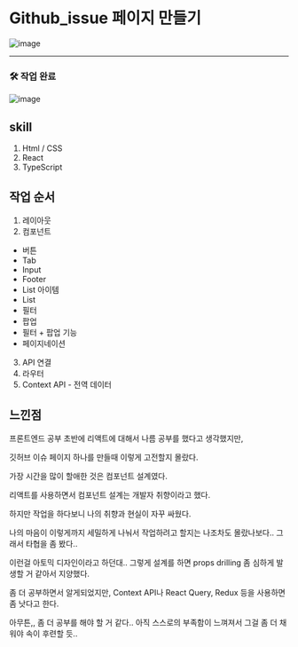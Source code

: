 # Github_issue 페이지 만들기

![image](https://user-images.githubusercontent.com/105787985/217983100-0185c87b-4b68-4daf-8f71-b60dcbdd62e4.png)

---
### 🛠 작업 완료

![image](https://user-images.githubusercontent.com/105787985/217983230-153439a2-1bf0-44cb-89fe-da3d56d0d77a.png)

## skill

1. Html / CSS
2. React
3. TypeScript

## 작업 순서

1. 레이아웃
2. 컴포넌트

- 버튼
- Tab
- Input
- Footer
- List 아이템
- List
- 필터
- 팝업
- 필터 + 팝업 기능
- 페이지네이션

3. API 연결
4. 라우터
5. Context API - 전역 데이터

## 느낀점

프론트엔드 공부 초반에 리액트에 대해서 나름 공부를 했다고 생각했지만,

깃허브 이슈 페이지 하나를 만들때 이렇게 고전할지 몰랐다.

가장 시간을 많이 할애한 것은 컴포넌트 설계였다.

리액트를 사용하면서 컴포넌트 설계는 개발자 취향이라고 했다.

하지만 작업을 하다보니 나의 취향과 현실이 자꾸 싸웠다.

나의 마음이 이렇게까지 세밀하게 나눠서 작업하려고 할지는 나조차도 몰랐나보다.. 그래서 타협을 좀 봤다..

이런걸 아토믹 디자인이라고 하던대.. 그렇게 설계를 하면 props drilling 좀 심하게 발생할 거 같아서 지양했다.

좀 더 공부하면서 알게되었지만, Context API나 React Query, Redux 등을 사용하면 좀 낫다고 한다.

아무튼,, 좀 더 공부를 해야 할 거 같다.. 아직 스스로의 부족함이 느껴져서 그걸 좀 더 채워야 속이 후련할 듯..

